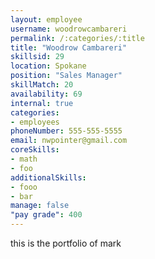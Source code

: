 ```yaml
--- 
layout: employee 
username: woodrowcambareri
permalink: /:categories/:title 
title: "Woodrow Cambareri" 
skillsid: 29 
location: Spokane
position: "Sales Manager"
skillMatch: 20
availability: 69
internal: true
categories: 
- employees
phoneNumber: 555-555-5555 
email: nwpointer@gmail.com
coreSkills:
- math 
- foo
additionalSkills:
- fooo
- bar
manage: false
"pay grade": 400
---
```


this is the portfolio of mark